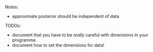 Notes:
- approximate posterior should be independent of data

TODOs:
- document that you have to be _really_ careful with dimensions in your programme.
- document how to set the dimensions for data!
